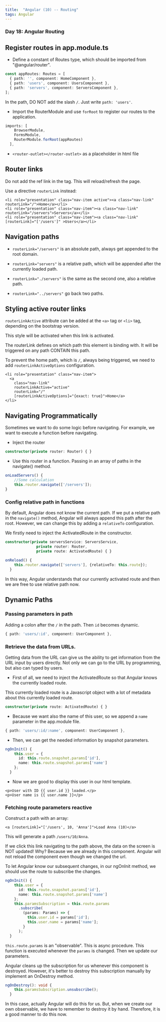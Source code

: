 ```yaml
---
title:  "Angular (10) -- Routing"
tags: Angular
---
```


### Day 18: Angular Routing

## Register routes in app.module.ts

* Define a constant of Routes type, which should be imported from "@angular/router".

```typescript
const appRoutes: Routes = [
  { path: '', component: HomeComponent },
  { path: 'users', component: UsersComponent },
  { path: 'servers', component: ServersComponent },
];
```

In the path, DO NOT add the slash `/`. Just write `path: 'users'`.

* Import the RouterModule and use `forRoot` to register our routes to the application.

```typescript
imports: [
    BrowserModule,
    FormsModule,
    RouterModule.forRoot(appRoutes)
  ],
```

* `<router-outlet></router-outlet>` as a placeholder in html file

## Router links

Do not add the ref link in the <a> tag. This will reload/refresh the page.

Use a directive `routerLink` instead:

```angular2html
<li role="presentation" class="nav-item active"><a class="nav-link" routerLink="/">Home</a></li>
<li role="presentation" class="nav-item"><a class="nav-link" routerLink="/servers">Servers</a></li>
<li role="presentation" class="nav-item"><a class="nav-link" [routerLink]="['/users']" >Users</a></li>
```

## Navigation paths

* `routerLink="/servers"` is an absolute path, always get appended to the root domain.

* `routerLink="servers"` is a relative path, which will be appended after the currently loaded path.

* `routerLink="./servers"` is the same as the second one, also a relative path.

* `routerLink="../servers"` go back two paths.

## Styling active router links

`routerLinkActive` attribute can be added at the `<a>` tag or `<li>` tag, depending on the bootstrap version.

This style will be activated when this link is activated. 

The routerLink defines on which path this element is binding with. It will be triggered on any path CONTAIN this path.

To prevent the home path, which is `/`, always being triggered, we need to add `routerLinkActiveOptions` configuration.

```angular2html
<li role="presentation" class="nav-item">
  <a
    class="nav-link"
    routerLinkActive="active"
    routerLink="/"
    [routerLinkActiveOptions]="{exact: true}">Home</a>
</li>
```

## Navigating Programmatically

Sometimes we want to do some logic before navigating. For example, we want to execute a function before navigating.

* Inject the router

```typescript
constructor(private router: Router) { }
```

* Use this router in a function. Passing in an array of paths in the navigate() method.

```typescript
onLoadServers() {
    //Some calculation
    this.router.navigate(['/servers']);
}
```

### Config relative path in functions

By default, Angular does not know the current path. If we put a relative path in the `navigate()` method, Angular 
will always append this path after the root. However, we can change this by adding a `relativeTo` configuration.

We firstly need to inject the ActivatedRoute in the constructor.

```typescript
constructor(private serversService: ServersService,
              private router: Router,
              private route: ActivatedRoute) { }
              
onReload() {
    this.router.navigate(['servers'], {relativeTo: this.route});
  }
```

In this way, Angular understands that our currently activated route and then we are free to use relative path now.

## Dynamic Paths

### Passing parameters in path

Adding a colon after the `/` in the path. Then `id` becomes dynamic.

```typescript
{ path: 'users/:id', component: UserComponent },
```

### Retrieve the data from URLs. 

Getting data from the URL can give us the ability to get information from the URL input by users directly. 
Not only we can go to the URL by programming, but also can typed by users.

* First of all, we need to inject the ActivatedRoute so that Angular knows the currently loaded route.

This currently loaded route is a Javascript object with a lot of metadata about this currently loaded route.

```typescript
constructor(private route: ActivatedRoute) { }
```

* Because we want also the name of this user, so we append a `name` parameter in the app.module file.

```typescript
{ path: 'users/:id/:name', component: UserComponent },
```

* Then, we can get the needed information by snapshot parameters.

```typescript
ngOnInit() {
    this.user = {
      id: this.route.snapshot.params['id'],
      name: this.route.snapshot.params['name']
    };
  }
```

* Now we are good to display this user in our html template.

```angular2html
<p>User with ID {{ user.id }} loaded.</p>
<p>User name is {{ user.name }}</p>
```

### Fetching route parameters reactive

Construct a path with an array:

```angular2html
<a [routerLink]="['/users', 10, 'Anna']">Load Anna (10)</a>
```

This will generate a path `/users/10/Anna`.

If we click this link navigating to the path above, the data on the screen is NOT updated! Why? Because we are 
already in this component. Angular will not reload the component even though we changed the url.

To let Angular know our subsequent changes, in our ngOnInit method, we should use the route to subscribe the changes.

```typescript
ngOnInit() {
    this.user = {
      id: this.route.snapshot.params['id'],
      name: this.route.snapshot.params['name']
    };
    this.paramsSubscription = this.route.params
      .subscribe(
        (params: Params) => {
          this.user.id = params['id'];
          this.user.name = params['name'];
        }
      );
  }
```

`this.route.params` is an "observable". This is async procedure. This function is executed whenever the `params` is 
changed. Then we update our parameters.

Angular cleans up the subscription for us whenever this component is destroyed. However, it's better to destroy this 
subscription manually by implement an OnDestroy method.

```typescript
ngOnDestroy(): void {
    this.paramsSubscription.unsubscribe();
  }
```

In this case, actually Angular will do this for us. But, when we create our own observable, we have to remember to 
destroy it by hand. Therefore, it is a good manner to do this now. 








